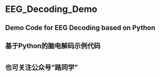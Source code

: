 # EEG_Decoding_Demo
## Demo Code for EEG Decoding based on Python
## 基于Python的脑电解码示例代码
# 
## 也可关注公众号“**路同学**”

